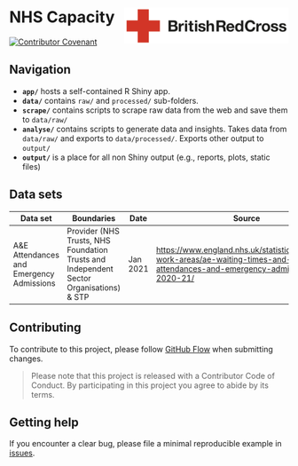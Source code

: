 # NHS Capacity <img src='figures/brc-logo.png' align="right" height ="65"/>

[![Contributor Covenant](https://img.shields.io/badge/Contributor%20Covenant-v2.0%20adopted-ff69b4.svg)](code_of_conduct.md)

## Navigation

- **`app/`** hosts a self-contained R Shiny app.
- **`data/`** contains `raw/` and `processed/` sub-folders.
- **`scrape/`** contains scripts to scrape raw data from the web and save them to `data/raw/`
- **`analyse/`** contains scripts to generate data and insights. Takes data from `data/raw/` and exports to `data/processed/`. Exports other output to `output/`
- **`output/`** is a place for all non Shiny output (e.g., reports, plots, static files)

## Data sets

Data set | Boundaries | Date | Source | raw  
--- | --- | --- | --- | ---
A&E Attendances and Emergency Admissions | Provider (NHS Trusts, NHS Foundation Trusts and Independent Sector Organisations) & STP | Jan 2021 | https://www.england.nhs.uk/statistics/statistical-work-areas/ae-waiting-times-and-activity/ae-attendances-and-emergency-admissions-2020-21/ | https://www.england.nhs.uk/statistics/wp-content/uploads/sites/2/2021/02/January-2021-AE-by-provider-O64J2.xls  

## Contributing
To contribute to this project, please follow [GitHub Flow](https://guides.github.com/introduction/flow/) when submitting changes.

> Please note that this project is released with a Contributor Code of Conduct. By participating in this project you agree to abide by its terms.

## Getting help
If you encounter a clear bug, please file a minimal reproducible example in [issues](https://github.com/britishredcrosssociety/local-lockdown/issues).